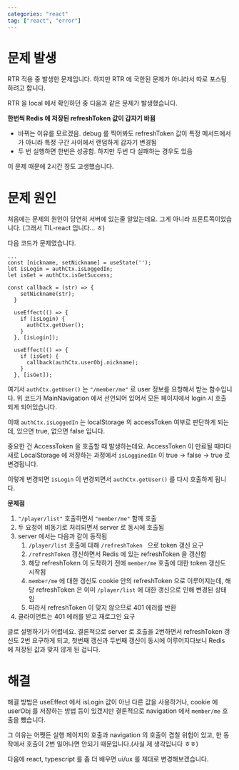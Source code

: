 ```yaml
---
categories: "react"
tag: ["react", "error"]
---
```




# 문제 발생

RTR 적용 중 발생한 문제입니다. 하지만 RTR 에 국한된 문제가 아니라서 따로 포스팅하려고 합니다.

RTR 을 local 에서 확인하던 중 다음과 같은 문제가 발생했습니다.

**한번씩 Redis 에 저장된 refreshToken 값이 갑자기 바뀜**

- 바뀌는 이유를 모르겠음. debug 를 찍어봐도 refreshToken 값이 특정 메서드에서가 아니라 특정 구간 사이에서 랜덤하게 갑자기 변경됨
- 두 번 실행하면 한번은 성공함. 하지만 두번 다 실패하는 경우도 있음

이 문제 때문에 2시간 정도 고생했습니다.



# 문제 원인

처음에는 문제의 원인이 당연히 서버에 있는줄 알았는데요. 그게 아니라 프론트쪽이었습니다. (그래서 TIL-react 입니다... ㅎ)

다음 코드가 문제였습니다.

```react
...
const [nickname, setNickname] = useState('');
let isLogin = authCtx.isLoggedIn;
let isGet = authCtx.isGetSuccess;

const callback = (str) => {
    setNickname(str);
  }

  useEffect(() => {
    if (isLogin) {
      authCtx.getUser();
    } 
  }, [isLogin]);

  useEffect(() => {
    if (isGet) {
      callback(authCtx.userObj.nickname);
    }
  }, [isGet]);
```

여기서 `authCtx.getUser()` 는 `"/member/me"` 로 user 정보를 요청해서 받는 함수입니다. 위 코드가 MainNavigation 에서 선언되어 있어서 모든 페이지에서 login 시 호출되게 되어있습니다.

이때 `authCtx.isLoggedIn` 는 localStorage 의 accessToken 여부로 판단하게 되는데, 있으면 true, 없으면 false 입니다.

중요한 건 AccessToken 을 호출할 때 발생하는데요. AccessToken 이 만료될 때마다 새로 LocalStorage 에 저장하는 과정에서 `isLogginedIn` 이 true -> false -> true 로 변경됩니다.

이렇게 변경되면 `isLogin` 이 변경되면서 `authCtx.getUser()` 를 다시 호출하게 됩니다.

**문제점**

1. `"/player/list"` 호출하면서 `"member/me"` 함께 호출
2. 두 요청이 비동기로 처리되면서 server 로 동시에 호출됨
3. server 에서는 다음과 같이 동작됨
   1. `/player/list` 호출에 대해 `/refreshToken ` 으로 token 갱신 요구
   2. `/refreshToken` 갱신하면서 Redis 에 있는 refreshToken 을 갱신함
   3. 해당 refreshToken 이 도착하기 전에 `member/me` 호출에 대한 token 갱신도 시작됨
   4. `member/me` 에 대한 갱신도 cookie 안의 refreshToken 으로 이루어지는데, 해당 refreshToken 은 이미 `/player/list` 에 대한 갱신으로 인해 변경된 상태임
   5. 따라서 refreshToken 이 맞지 않으므로 401 에러를 반환
4. 클라이언트는 401 에러를 받고 재로그인 요구

글로 설명하기가 어렵네요. 결론적으로 server 로 호출을 2번하면서 refreshToken 갱신도 2번 요구하게 되고, 첫번째 갱신과 두번째 갱신이 동시에 이루어지다보니 Redis 에 저장된 값과 맞지 않게 된 겁니다.

# 해결

해결 방법은 useEffect 에서 isLogin 값이 아닌 다른 값을 사용하거나, cookie 에 userObj 를 저장하는 방법 등이 있겠지만 결론적으로 navigation 에서 `member/me` 호출을 뺐습니다.

그 이유는 어쨋든 실행 페이지의 호출과 navigation 의 호출이 겹칠 위험이 있고, 한 동작에서 호출이 2번 일어나면 안되기 때문입니다.(사실 제 생각입니다 ㅎㅎ)

다음에 react, typescript 를 좀 더 배우면 ui/ux 를 제대로 변경해보겠습니다.